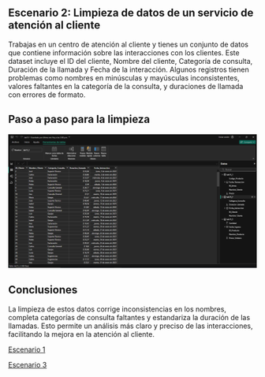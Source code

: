 ## Escenario 2:  Limpieza de datos de un servicio de atención al cliente

Trabajas en un centro de atención al cliente y tienes un conjunto de datos que contiene información sobre las interacciones con los clientes. Este dataset incluye el ID del cliente, Nombre del cliente, Categoría de consulta, Duración de la llamada y Fecha de la interacción. Algunos registros tienen problemas como nombres en minúsculas y mayúsculas inconsistentes, valores faltantes en la categoría de la consulta, y duraciones de llamada con errores de formato.

## Paso a paso para la limpieza

![Captura de pantalla del escenario 2 en Power BI](lab15_2.png)

## Conclusiones

La limpieza de estos datos corrige inconsistencias en los nombres, completa categorías de consulta faltantes y estandariza la duración de las llamadas. Esto permite un análisis más claro y preciso de las interacciones, facilitando la mejora en la atención al cliente.

[Escenario 1](../lab15_1)

[Escenario 3](../lab15_3)
